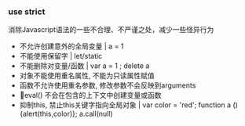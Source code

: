 ### use strict
消除Javascript语法的一些不合理、不严谨之处，减少一些怪异行为

* 不允许创建意外的全局变量 | a = 1
* 不能使用保留字 | let/static
* 不能删除对变量/函数 | var a = 1 ; delete a
* 对象不能使用重名属性, 不能为只读属性赋值
* 函数不允许使用重名参数, 修改参数不会反映到arguments
* eval() 不会在包含的上下文中创建变量或函数
* 抑制this, 禁止this关键字指向全局对象 | var color = 'red'; function a () {alert(this,color)}; a.call(null)
